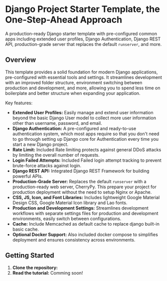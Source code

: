 # Django Project Starter Template, the One-Step-Ahead Approach

A production-ready Django starter template with pre-configured common apps including extended user profiles, Django Authentication, Django REST API, production-grade server that replaces the default `runserver`, and more.

## Overview

This template provides a solid foundation for modern Django applications, pre-configured with essential tools and settings.  It streamlines development with an improved folder structure, environment switching between production and development, and more, allowing you to spend less time on boilerplate and better structure when expanding your application.

Key features:

* **Extended User Profiles:** Easily manage and extend user information beyond the basic Django User model to collect more user information other than username, password, and email.
* **Django Authentication:** A pre-configured and ready-to-use authentication system, which most apps require so that you don't need to go through setting up Django core for Authentication every time you start a new Django project.
* **Rate Limit:** Included Rate limiting protects against general DDoS attacks by limiting the overall number of requests.
* **Login Failed Attempts:** Included Failed login attempt tracking to prevent brute-force attacks against login.
* **Django REST API:** Integrated Django REST Framework for building powerful APIs.
* **Production-Grade Server:** Replaces the default `runserver` with a production-ready web server, CherryPy. This prepare your project for production deployment without the need to setup Nginx or Apache.
* **CSS, JS, Icon, and Font Libraries:** Includes lightweight Google Material Design CSS, Google Material Icon library and Lao fonts.
* **Production and Development Settings:** Streamlines development workflows with separate settings files for production and development environments, easily switch between configurations.
* **Cache:** Include Memcached as default cache to replace django built-in basic cache.
* **Optional Docker Support:** Also included docker compose to simplifies deployment and ensures consistency across environments.

## Getting Started

1. **Clone the repository:**
2. **Read the tutorial:** Comming soon!
